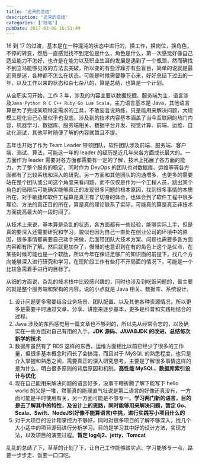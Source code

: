 ```yaml
---
title: '迟来的总结'
description: '迟来的总结'
categories: ['随笔']
pubDate: 2017-03-06 16:51:49
---
```


16 到 17 的过渡，基本是在一种混沌的状态中进行的，换工作，换岗位，换角色，不停的转变，然后一直感觉找不到定位是什么，角色是什么，第一次感觉好像自己适应能力不怎好，也许是在能力以及职业生涯的发展是遇到了一个瓶颈，然而确找不到立马能够见效的方法去突破，所以变的有些浮躁亦有些盲目，简单的说就是最近真是迷，各种都不怎么在状态。可能是时候需要静下心来，好好总结下过去的一年，以及工作以来的状态和杂七杂八的，算是总结，也算是一个计划。

从全职实习开始，工作 3 年，涉及的内容主要以数据挖掘、服务端为主，语言涉及`Java Python R C C++ Ruby Go Lua Scala`，主力语言基本是 Java，其他语言算是为了完成某项特定需求的工具，不敢妄言说熟练，只是能用来解决问题，大规模工程化自己心里似乎也没底。涉及到的技术内容基本涵盖了当今互联网的热门内容，机器学习、数据库、服务端相关、数据平台开发、视觉计算、前端、运维、自动化测试，其他平时随便了解的内容就暂且不提。

去年也开始了作为 Team Leader 带领团队，软件团队涉及前端、服务端、客户端、测试、算法，可能这一年的 leader 的经历是近几年来各方面成长最大的。一方面作为 leader 需要对各方面都需要有一定的了解，技术上拓展了各方面的能力，为了整个服务的稳定，同时作为 DevOps 的团队也对数据库、运维等等各方面都有了比较系统和深入的研究，另一方面和其他团队的沟通增多，也更多的需要站在整个团队或公司这个角度来看问题，而不仅仅是作为一个工程人员，跳出某个角色的局限后可能确实能够真正的发现很多问题的根本原因，找到很多事情的本质所在，对于敏捷和软件工程算是真正有了切身的体会，也体会到了软件工程中很多理论、方法的真正目的所在，算是真的理论联系了实际，可能真的算是真正非技术方面提高最大的一段时间了。

从技术上来说，基本算是杂乱的状态，各方面都有一些经验，能够实际上手，但是真的要深入还需要研究和学习，貌似也因为自己一直处在创业公司的环境中的原因，很多事情都需要自己动手来做，后面带团队大技术方案、问题也需要多各方面内容都有所了解，然后就更加杂了，慢慢的也意识到在有的角色上这个是优点，在某些时候可能也是一个软肋，所以今年在保证足够广的知识面的前提下，找几个方向能够深入进行研究和学习，在现阶段工作有些打不开局面的情况下，可能是一个比较急需着手进行的目标了。

从细的方面说，杂乱的技术栈中比较感兴趣的，同时也涉及到吃饭问题的，最主要的就是整个服务端和架构的内容，说的小点就是 Java 相关、数据库、系统设计。

1. 设计问题更多需要结合业务场景、团队配置、以及其他各种资源情况，所以更多是需要平时通过文章、分享、讲座来逐步基本，更多是科普和实践相结合的过程。
2. Java 涉及的东西感觉用一篇文章也不够列的，所以先从经常会忘的，以及确实在一些方面对自己有用的入手。**JDK 源码、JAVA8JDK 的改进、总结每次新学的技术**
3. 数据库虽然有了 RDS 这样的东西，运维方面相比以前已经少了很多的工作量，但很多基本概念时间长了会搞混，而且对于 MySQL 的熟悉程度，也只是介入掌握和熟悉之间，需要真正的深入研究思考，主要是了解很多事情这样的是为什么，明白很多原则的背后原因和机制。**高性能 MySQL、数据库索引设计与优化**
4. 现在自己能用来解决问题的语言好多，没事干瞎折腾了解下能写下 hello world 的又是一堆，然而真的能理直气壮说是第二语言的好像还真没有，一方面可能是平时使用有关，另一方面可能是不够专一。**学习两门新的语言，目的是去了解其中的特性，及设计上的思路，同时能够用来解决问题，暂定 Go、Scala、Swift、NodeJS(好像不能算语言)中挑，进行实践写小项目什么的**
5. 对于大项目的设计和掌控力不够好，同时对很多项目的了解不够深入，找几个大小适中的项目源码进行分析学习。目的是学习其中好的设计方法，实现方法，以及项目的演变过程。**暂定 log4j2、jetty、Tomcat**

乱乱的总结了下，草草的计划了下，让自己工作能够踏实点、学习能够专一点，路要一步步走、饭要一口口吃。
